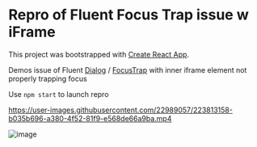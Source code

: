 # Repro of Fluent Focus Trap issue w iFrame

This project was bootstrapped with [Create React App](https://github.com/facebook/create-react-app).

Demos issue of Fluent [Dialog](https://developer.microsoft.com/en-us/fluentui#/controls/web/dialog) / [FocusTrap](https://developer.microsoft.com/en-us/fluentui#/controls/web/focustrapzone) with inner iframe element not properly trapping focus

Use `npm start` to launch repro

https://user-images.githubusercontent.com/22989057/223813158-b035b696-a380-4f52-81f9-e568de66a9ba.mp4

![image](https://user-images.githubusercontent.com/22989057/223816565-47a32681-6cb3-4db8-a637-85e1e78649ec.png)

